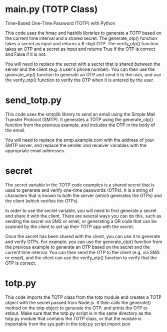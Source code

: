 # main.py (TOTP Class)
Time-Based One-Time Password (TOTP) with Python

This code uses the hmac and hashlib libraries to generate a TOTP based on the current time interval and a shared secret. The generate_otp() function takes a secret as input and returns a 6-digit OTP. The verify_otp() function takes an OTP and a secret as input and returns True if the OTP is correct and False if it is not.

You will need to replace the secret with a secret that is shared between the server and the client (e.g. a user's phone number). You can then use the generate_otp() function to generate an OTP and send it to the user, and use the verify_otp() function to verify the OTP when it is entered by the user.

# send_totp.py
This code uses the smtplib library to send an email using the Simple Mail Transfer Protocol (SMTP). It generates a TOTP using the generate_otp() function from the previous example, and includes the OTP in the body of the email.

You will need to replace the smtp.example.com with the address of your SMTP server, and replace the sender and receiver variables with the appropriate email addresses.

# secret
The secret variable in the TOTP code examples is a shared secret that is used to generate and verify one-time passwords (OTPs). It is a string of characters that is known to both the server (which generates the OTPs) and the client (which verifies the OTPs).

In order to use the secret variable, you will need to first generate a secret and share it with the client. There are several ways you can do this, such as sending the secret via SMS or email, or generating a QR code that can be scanned by the client to set up their TOTP app with the secret.

Once the secret has been shared with the client, you can use it to generate and verify OTPs. For example, you can use the generate_otp() function from the previous example to generate an OTP based on the secret and the current time interval. You can then send the OTP to the client (e.g. via SMS or email), and the client can use the verify_otp() function to verify that the OTP is correct.

# totp.py
This code imports the TOTP class from the totp module and creates a TOTP object with the secret passed from Node.js. 
It then calls the generate() method on the totp object to generate the OTP, and prints the OTP to stdout.
Make sure that the totp.py script is in the same directory as the totp.py module that contains the TOTP class, or that the module is importable from the sys.path in the totp.py script.import json
